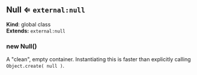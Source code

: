 <a name="Null"></a>

## Null ⇐ <code>external:null</code>
**Kind**: global class  
**Extends:** <code>external:null</code>  
<a name="new_Null_new"></a>

### new Null()
A "clean", empty container. Instantiating this is faster than explicitly calling `Object.create( null )`.

